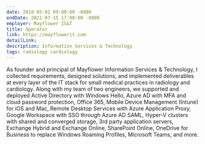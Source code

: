 ```yaml
---
date: 2018-05-01 09:00:00 -0800
endDate: 2021-07-15 17:00:00 -0800
employer: Mayflower IS&T
title: Operator
link: https://mayflowerit.com
detailLink: 
description: Information Services & Technology
tags: radiology cardiology
---
```

As founder and principal of Mayflower Information Services & Technology, I collected requirements, designed solutions, and implemented deliverables at every layer of the IT stack for small medical practices in radiology and cardiology. Along with my team of two engineers, we supported and deployed Active Directory with Windows Hello, Azure AD with MFA and cloud password protection, Office 365, Mobile Device Management (Intune) for iOS and Mac, Remote Desktop Services with Azure Application Proxy, Google Workspace with SSO through Azure AD SAML, Hyper-V clusters with shared and converged storage, 3rd party application servers, Exchange Hybrid and Exchange Online, SharePoint Online, OneDrive for Business to replace Windows Roaming Profiles, Microsoft Teams, and more.
